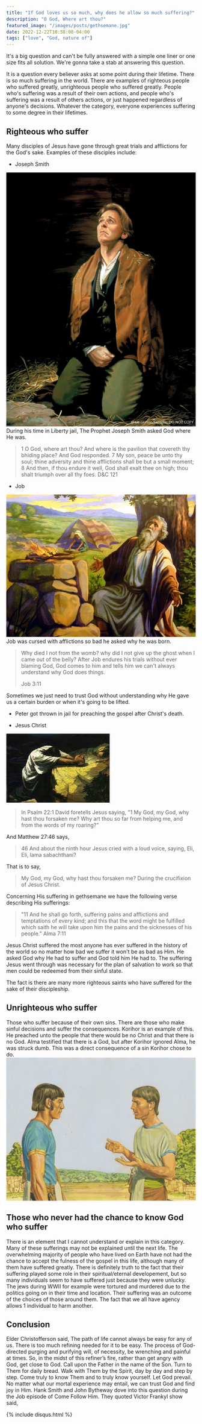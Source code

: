 ```yaml
---
title: "If God loves us so much, why does he allow so much suffering?"
description: "O God, Where art thou?"
featured_image: "/images/posts/gethsemane.jpg"
date: 2022-12-22T10:58:08-04:00
tags: ["love", "God, nature of"]
---
```



It's a big question and can't be fully answered with a simple one liner or one size fits all solution. 
We're gonna take a stab at answering this question. 

It is a question every believer asks at some point during their lifetime. 
There is so much suffering in the world. 
There are examples of righteous people who suffered greatly, unrighteous people who suffered greatly. 
People who's suffering was a result of their own actions, and people who's suffering was a result of others actions, 
or just happened regardless of anyone's decisions.
Whatever the category, everyone experiences suffering to some degree in their lifetimes. 

## Righteous who suffer

Many disciples of Jesus have gone through great trials and afflictions for the God's sake. 
Examples of these disciples include: 

- Joseph Smith

![Joseph Smith](/images/posts/liberty.jpeg)
During his time in Liberty jail, The Prophet Joseph Smith asked God where He was. 
> 1 O God, where art thou? And where is the pavilion that covereth thy bhiding place?
> And God responded.
> 7 My son, peace be unto thy soul; thine adversity and thine afflictions shall be but a small moment;
> 8 And then, if thou endure it well, God shall exalt thee on high; thou shalt triumph over all thy foes.
> D&C 121

- Job

![job](/images/posts/job.jpg)
Job was cursed with afflictions so bad he asked why he was born.

> Why died I not from the womb? why did I not give up the ghost when I came out of the belly?
After Job endures his trials without ever blaming God, 
God comes to him and tells him we can't always understand why God does things.
>
> Job 3:11

Sometimes we just need to trust God without understanding why He gave us a certain burden or when it's going to be lifted.

- Peter got thrown in jail for preaching the gospel after Christ's death.

- Jesus Christ

![Jesus](/images/posts/gethsemane.jpg)

> In Psalm 22:1 David foretells Jesus saying, 
> "1 My God, my God, why hast thou forsaken me? Why art thou so far from helping me, and from the words of my roaring?"

And Matthew 27:46 says, 
> 46 And about the ninth hour Jesus cried with a loud voice, saying, Eli, Eli, lama sabachthani?

That is to say, 
> My God, my God, why hast thou forsaken me?
During the crucifixion of Jesus Christ. 

Concerning His suffering in gethsemane we have the following verse 
describing His sufferings:
> "11 And he shall go forth, suffering pains and afflictions and temptations of every kind; 
> and this that the word might be fulfilled which saith he will take upon him the pains and the sicknesses of his people."
> Alma 7:11

Jesus Christ suffered the most anyone has ever suffered in the history of the world 
so no matter how bad we suffer it won't be as bad as Him. He asked God why He had to suffer and God told him He had to. 
The suffering Jesus went through was necessary for the plan of salvation to work so that men could be redeemed from their sinful state.

The fact is there are many more righteous saints who have suffered for the sake of their discipleship. 


## Unrighteous who suffer

Those who suffer because of their own sins. There are those who make sinful decisions and suffer the consequences. 
Korihor is an example of this. He preached unto the people that there would be no Christ and that there is no God. 
Alma testified that there is a God, but after Korihor ignored Alma, he was struck dumb. 
This was a direct consequence of a sin Korihor chose to do. 
![alma](/images/posts/alma.jpeg)


## Those who never had the chance to know God who suffer

There is an element that I cannot understand or explain in this category. Many of these sufferings may not be explained until the next life. The overwhelming majority of people who have lived on Earth have not had the chance to accept the fulness of the gospel in this life, although many of them have suffered greatly. There is definitely truth to the fact that their suffering played some role in their spiritual/eternal developement, but so many individuals seem to have suffered just because they were unlucky. The jews during WWII for example were tortured and murdered due to the politics going on in their time and location. Their suffering was an outcome of the choices of those around them. The fact that we all have agency allows 1 individual to harm another. 

## Conclusion

Elder Christofferson said, 
The path of life cannot always be easy for any of us. There is too much refining needed for it to be easy. The process of God-directed purging and purifying will, of necessity, be wrenching and painful at times. 
So, in the midst of this refiner’s fire, rather than get angry with God, get close to God. Call upon the Father in the name of the Son. Turn to Them for daily bread. Walk with Them by the Spirit, day by day and step by step. Come truly to know Them and to truly know yourself. Let God prevail. 
No matter what our mortal experience may entail, we can trust God and find joy in Him.
Hank Smith and John Bytheway dove into this question during the Job episode of Come Follow Him. They quoted Victor Frankyl show said, 


{% include disqus.html %}